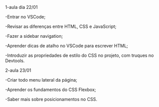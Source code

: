 1-aula dia 22/01

-Entrar no VSCode;

-Revisar as diferenças entre HTML, CSS e JavaScript;

-Fazer a sidebar navigation;

-Aprender dicas de atalho no VSCode para escrever HTML;

-Introduzir as propriedades de estilo do CSS no projeto, com truques no Devtools.

2-aula 23/01

-Criar todo menu lateral da página;

-Aprender os fundamentos do CSS Flexbox;

-Saber mais sobre posicionamentos no CSS.
